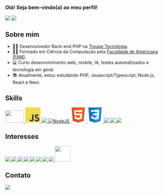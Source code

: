### Olá! Seja bem-vindo(a) ao meu perfil!

<div>
  <img src="https://github-readme-stats.vercel.app/api/top-langs/?username=tiago0br&layout=compact" height="180em" />
  <img src="https://github-readme-stats.vercel.app/api?username=tiago0br&show_icons=true&theme=onedark" height="180em" />
</div>

## Sobre mim

- 👨‍💻 Desenvolvedor Back-end PHP na [Troupe Tecnologia](https://troupebrasil.com.br/solucoes-digitais/).
- 👨‍🎓 Formado em Ciência da Computação pela [Faculdade de Americana (FAM)](https://www.fam.br/).
- 💻 Curto desenvolvimento web, mobile, IA, testes automatizados e tecnologia em geral.
- 📚 Atualmente, estou estudando PHP, Javascript/Typescript, Node.js, React e Next.

## Skills
<div>
  <a href="https://www.php.net/" title="PHP" target="_blank">
    <img src="https://www.zettaomnis.net.br/portal/images/zost/ourproducts/php/php.png" height="40px" width="60px" />
  </a>
  
  <a href="https://developer.mozilla.org/pt-BR/docs/Web/JavaScript" target="_blank" title="Javascript">
    <img src="https://raw.githubusercontent.com/devicons/devicon/master/icons/javascript/javascript-original.svg" heigth="50px" width="50px" />
  </a>

  <a href="https://www.typescriptlang.org" target="_blank" title="Typescript">
    <img src="https://upload.wikimedia.org/wikipedia/commons/thumb/4/4c/Typescript_logo_2020.svg/1200px-Typescript_logo_2020.svg.png" heigth="50px" width="50px" />
  </a>

  <a href="https://nodejs.org/en/">
    <img src="https://cdn.jsdelivr.net/gh/devicons/devicon/icons/nodejs/nodejs-original.svg" heigth="50px" width="50px" title="NodeJS" />
  </a>
  
  <a href="https://developer.mozilla.org/pt-BR/docs/Web/HTML" target="_blank" title="HTML5">
    <img src="https://raw.githubusercontent.com/devicons/devicon/master/icons/html5/html5-original.svg" heigth="50px" width="50px" />
  </a>
  
  <a href="https://developer.mozilla.org/pt-BR/docs/Web/CSS" target="_blank" title="CSS3">
    <img src="https://raw.githubusercontent.com/devicons/devicon/master/icons/css3/css3-original.svg" heigth="50px" width="50px" />
  </a>
  
  <a href="https://git-scm.com/" target="_blank" title="Git">
    <img src="https://cdn.jsdelivr.net/gh/devicons/devicon/icons/git/git-original.svg" heigth="50px" width="50px" />
  </a>

  <a href="https://www.cypress.io/" target="_blank" title="Cypress">
    <img src="https://static-00.iconduck.com/assets.00/cypress-icon-512x512-ovcrvspz.png" heigth="55px" width="55px" />
  </a>
  
  <a href="https://playwright.dev/" target="_blank" title="Playwright">
    <img src="https://playwright.dev/img/playwright-logo.svg" heigth="55px" width="55px" />
  </a>
</div>

## Interesses
<div>
  <a href="https://laravel.com/" target="_blank" title="Laravel">
    <img src="https://laravel.com/img/logomark.min.svg" heigth="50px" width="50px"" />
  </a>
  <a href="https://symfony.com/" target="_blank" title="Simfony">
    <img src="https://symfony.com/logos/symfony_black_03.png" heigth="45px" width="50px" />
  </a>
  <a href="https://codeigniter.com/" target="_blank" title="CodeIgniter">
    <img src="https://cdn.worldvectorlogo.com/logos/codeigniter.svg" heigth="50px" width="50px"  />
  </a>
  <a href="https://pt-br.reactjs.org/" target="_blank" title="ReactJS">
    <img src="https://cdn.jsdelivr.net/gh/devicons/devicon/icons/react/react-original-wordmark.svg" heigth="50px" width="50px" />
  </a>
  <a href="https://nextjs.org/" target="_blank" title="NextJS">
    <img src="https://www.svgrepo.com/show/354113/nextjs-icon.svg" heigth="50px" width="50px" />
  </a>
  <a href="https://nestjs.com/" target="_blank" title="NestJS" >
    <img src="https://d33wubrfki0l68.cloudfront.net/e937e774cbbe23635999615ad5d7732decad182a/26072/logo-small.ede75a6b.svg" heigth="50px" width="50px"/>
  </a>
  <a href="https://www.java.com/pt-BR/" target="_blank" title="Java">
    <img src="https://cdn.jsdelivr.net/gh/devicons/devicon/icons/java/java-original-wordmark.svg" heigth="50px" width="50px" />
  </a>
  <a href="https://www.python.org/" target="_blank" title="Python">
    <img src="https://cdn.jsdelivr.net/gh/devicons/devicon/icons/python/python-original.svg" heigth="50px" width="50px" />
  </a>
  <a href="https://www.docker.com/" title="Docker" target="_blank">
    <img src="https://www.mundodocker.com.br/wp-content/uploads/2015/06/docker_facebook_share.png" height="50px" width="50px" />
  </a>
</div>

## Contato
<div>
  <a href="https://www.linkedin.com/in/tiago-lopes-7ab0b71a4/" target="_blank">
    <img src="https://img.shields.io/badge/LinkedIn-0077B5?style=for-the-badge&logo=linkedin&logoColor=white" heigth="80px" width="150px" />
  </a>
</div>
